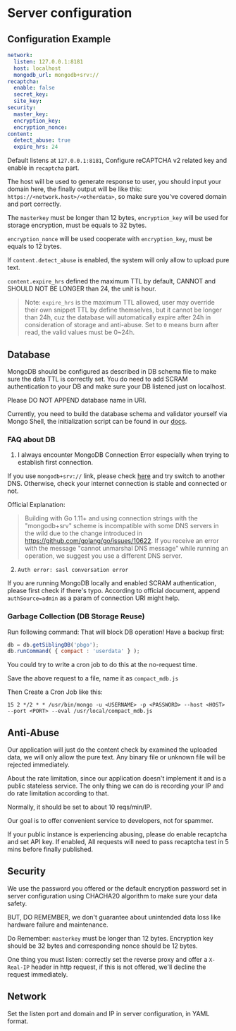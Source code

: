 # Server configuration 

## Configuration Example

```yaml
network:
  listen: 127.0.0.1:8181
  host: localhost
  mongodb_url: mongodb+srv://
recaptcha:
  enable: false
  secret_key:
  site_key:
security:
  master_key:
  encryption_key:
  encryption_nonce:
content:
  detect_abuse: true
  expire_hrs: 24
```

Default listens at `127.0.0.1:8181`, Configure reCAPTCHA v2 related key and enable in `recaptcha` part.

The host will be used to generate response to user, you should input your domain here, the finally output 
will be like this: `https://<network.host>/<otherdata>`, so make sure you've covered domain and port correctly.

The `masterkey` must be longer than 12 bytes, `encryption_key` will be used for storage encryption, must be equals to 32 bytes.

`encryption_nonce` will be used cooperate with `encryption_key`, must be equals to 12 bytes.

If `content.detect_abuse` is enabled, the system will only allow to upload pure text.

`content.expire_hrs` defined the maximum TTL by default, CANNOT and SHOULD NOT BE LONGER than 24, the unit is hour.

> Note: `expire_hrs` is the maximum TTL allowed, user may override their own snippet TTL by define themselves, but
> it cannot be longer than 24h, cuz the database will automatically expire after 24h in consideration of storage and 
> anti-abuse. Set to `0` means burn after read, the valid values must be 0~24h.

## Database

MongoDB should be configured as described in DB schema file to make sure the data TTL is correctly set. You do need to add SCRAM authentication to your DB and make sure your DB listened just on localhost.

Please DO NOT APPEND database name in URI.

Currently, you need to build the database schema and validator yourself via Mongo Shell, the initialization script can be found in our [docs](/docs/db-schema.md).

### FAQ about DB

1. I always encounter MongoDB Connection Error especially when trying to establish first connection.

If you use `mongodb+srv://` link, please check [here](https://godoc.org/go.mongodb.org/mongo-driver/mongo#hdr-Potential_DNS_Issues) 
and try switch to another DNS. Otherwise, check your internet connection is stable and connected or not.

Official Explanation:

> Building with Go 1.11+ and using connection strings with the "mongodb+srv" scheme 
> is incompatible with some DNS servers in the wild due to the change introduced 
> in https://github.com/golang/go/issues/10622. If you receive an error with the message 
> "cannot unmarshal DNS message" while running an operation, we suggest you use a different DNS server.

2. `Auth error: sasl conversation error`

If you are running MongoDB locally and enabled SCRAM authentication, please first check if there's typo.
According to official document, append `authSource=admin` as a param of connection URI might help.

### Garbage Collection (DB Storage Reuse)

Run following command: That will block DB operation! Have a backup first:

```js
db = db.getSiblingDB('pbgo');
db.runCommand( { compact : 'userdata' } );
```

You could try to write a cron job to do this at the no-request time.

Save the above request to a file, name it as `compact_mdb.js`

Then Create a Cron Job like this:

```crontab
15 2 */2 * * /usr/bin/mongo -u <USERNAME> -p <PASSWORD> --host <HOST> --port <PORT> --eval /usr/local/compact_mdb.js
```


## Anti-Abuse

Our application will just do the content check by examined the uploaded data, we will only allow the pure text. Any binary file or unknown file will be rejected immediately.

About the rate limitation, since our application doesn't implement it and is a public stateless service. The only thing we can do is recording your IP and do rate limitation according to that.

Normally, it should be set to about 10 reqs/min/IP.

Our goal is to offer convenient service to developers, not for spammer.

If your public instance is experiencing abusing, please do enable recaptcha and set API key. If enabled, All requests will need to pass recaptcha test in 5 mins before finally published. 

## Security

We use the password you offered or the default encryption password set in server configuration using CHACHA20 algorithm to make sure your data safety.

BUT, DO REMEMBER, we don't guarantee about unintended data loss like hardware failure and maintenance.

Do Remember: `masterkey` must be longer than 12 bytes. Encryption key should be 32 bytes and corresponding nonce should be 12 bytes.

One thing you must listen: correctly set the reverse proxy and offer a `X-Real-IP` header in http request, if this is not offered, we'll decline the request immediately.

## Network

Set the listen port and domain and IP in server configuration, in YAML format.
